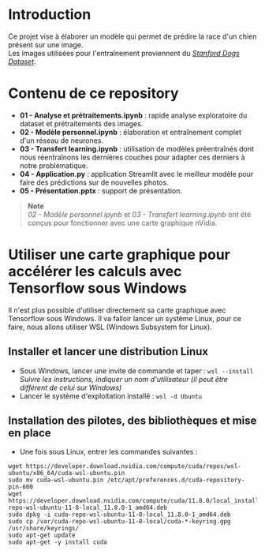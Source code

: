 # **Introduction**
Ce projet vise à élaborer un modèle qui permet de prédire la race d'un chien présent sur une image.<br>
Les images utilisées pour l'entraînement proviennent du [*Stanford Dogs Dataset*](http://vision.stanford.edu/aditya86/ImageNetDogs/).

# **Contenu de ce repository**
- **01 - Analyse et prétraitements.ipynb** : rapide analyse exploratoire du dataset et prétraitements des images.
- **02 - Modèle personnel.ipynb** : élaboration et entraînement complet d'un réseau de neurones.
- **03 - Transfert learning.ipynb** : utilisation de modèles préentraînés dont nous réentraînons les dernières couches pour adapter ces derniers à notre problématique.
- **04 - Application.py** : application Streamlit avec le meilleur modèle pour faire des prédictions sur de nouvelles photos.
- **05 - Présentation.pptx** : support de présentation.

> **Note**<br>
<i>02 - Modèle personnel.ipynb</i> et <i>03 - Transfert learning.ipynb</i> ont été conçus pour fonctionner avec une carte graphique nVidia.

# **Utiliser une carte graphique pour accélérer les calculs avec Tensorflow sous Windows**
Il n'est plus possible d'utiliser directement sa carte graphique avec Tensorflow sous Windows. Il va falloir lancer un système Linux, pour ce faire, nous allons utiliser WSL (Windows Subsystem for Linux).<br>

## **Installer et lancer une distribution Linux**
- Sous Windows, lancer une invite de commande et taper : ```wsl --install```<br>
<i>Suivre les instructions, indiquer un nom d'utilisateur (il peut être différent de celui sur Windows)</i>
- Lancer le système d'exploitation installé : ```wsl -d Ubuntu```

## **Installation des pilotes, des bibliothèques et mise en place**
- Une fois sous Linux, entrer les commandes suivantes : <br>
```
wget https://developer.download.nvidia.com/compute/cuda/repos/wsl-ubuntu/x86_64/cuda-wsl-ubuntu.pin
sudo mv cuda-wsl-ubuntu.pin /etc/apt/preferences.d/cuda-repository-pin-600
wget https://developer.download.nvidia.com/compute/cuda/11.8.0/local_installers/cuda-repo-wsl-ubuntu-11-8-local_11.8.0-1_amd64.deb
sudo dpkg -i cuda-repo-wsl-ubuntu-11-8-local_11.8.0-1_amd64.deb
sudo cp /var/cuda-repo-wsl-ubuntu-11-8-local/cuda-*-keyring.gpg /usr/share/keyrings/
sudo apt-get update
sudo apt-get -y install cuda
```

